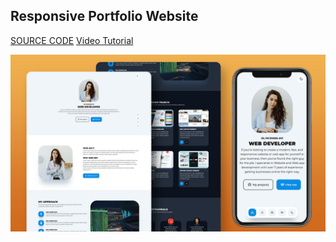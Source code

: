 ## Responsive Portfolio Website

[SOURCE CODE](https://buymeacoffee.com/egator/e/452759)
[Video Tutorial](https://youtu.be/GF2Kl6l1p-k)

![](./thumbnail.jpg)

